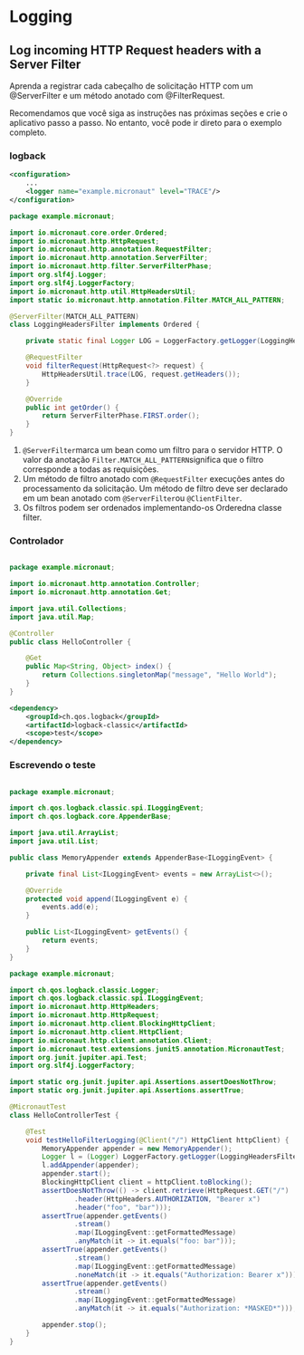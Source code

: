 # Logging


## Log incoming HTTP Request headers with a Server Filter

Aprenda a registrar cada cabeçalho de solicitação HTTP com um @ServerFilter e um método anotado com @FilterRequest.


Recomendamos que você siga as instruções nas próximas seções e crie o aplicativo passo a passo. No entanto, você pode ir direto para o exemplo completo.


### logback

```xml
<configuration>
    ...
    <logger name="example.micronaut" level="TRACE"/>
</configuration>

```


```java
package example.micronaut;

import io.micronaut.core.order.Ordered;
import io.micronaut.http.HttpRequest;
import io.micronaut.http.annotation.RequestFilter;
import io.micronaut.http.annotation.ServerFilter;
import io.micronaut.http.filter.ServerFilterPhase;
import org.slf4j.Logger;
import org.slf4j.LoggerFactory;
import io.micronaut.http.util.HttpHeadersUtil;
import static io.micronaut.http.annotation.Filter.MATCH_ALL_PATTERN;

@ServerFilter(MATCH_ALL_PATTERN)
class LoggingHeadersFilter implements Ordered {

    private static final Logger LOG = LoggerFactory.getLogger(LoggingHeadersFilter.class);

    @RequestFilter
    void filterRequest(HttpRequest<?> request) {
        HttpHeadersUtil.trace(LOG, request.getHeaders());
    }

    @Override
    public int getOrder() {
        return ServerFilterPhase.FIRST.order();
    }
}

```

1. `@ServerFilter`marca um bean como um filtro para o servidor HTTP. O valor da anotação `Filter.MATCH_ALL_PATTERN`significa que o filtro corresponde a todas as requisições.
2. Um método de filtro anotado com `@RequestFilter` execuções antes do processamento da solicitação. Um método de filtro deve ser declarado em um bean anotado com `@ServerFilter`ou `@ClientFilter`.
3. Os filtros podem ser ordenados implementando-os Orderedna classe filter.


### Controlador

```java

package example.micronaut;

import io.micronaut.http.annotation.Controller;
import io.micronaut.http.annotation.Get;

import java.util.Collections;
import java.util.Map;

@Controller
public class HelloController {

    @Get
    public Map<String, Object> index() {
        return Collections.singletonMap("message", "Hello World");
    }
}

```

```xml
<dependency>
    <groupId>ch.qos.logback</groupId>
    <artifactId>logback-classic</artifactId>
    <scope>test</scope>
</dependency>
```

### Escrevendo o teste

```java

package example.micronaut;

import ch.qos.logback.classic.spi.ILoggingEvent;
import ch.qos.logback.core.AppenderBase;

import java.util.ArrayList;
import java.util.List;

public class MemoryAppender extends AppenderBase<ILoggingEvent> {

    private final List<ILoggingEvent> events = new ArrayList<>();

    @Override
    protected void append(ILoggingEvent e) {
        events.add(e);
    }

    public List<ILoggingEvent> getEvents() {
        return events;
    }
}

package example.micronaut;

import ch.qos.logback.classic.Logger;
import ch.qos.logback.classic.spi.ILoggingEvent;
import io.micronaut.http.HttpHeaders;
import io.micronaut.http.HttpRequest;
import io.micronaut.http.client.BlockingHttpClient;
import io.micronaut.http.client.HttpClient;
import io.micronaut.http.client.annotation.Client;
import io.micronaut.test.extensions.junit5.annotation.MicronautTest;
import org.junit.jupiter.api.Test;
import org.slf4j.LoggerFactory;

import static org.junit.jupiter.api.Assertions.assertDoesNotThrow;
import static org.junit.jupiter.api.Assertions.assertTrue;

@MicronautTest
class HelloControllerTest {

    @Test
    void testHelloFilterLogging(@Client("/") HttpClient httpClient) {
        MemoryAppender appender = new MemoryAppender();
        Logger l = (Logger) LoggerFactory.getLogger(LoggingHeadersFilter.class);
        l.addAppender(appender);
        appender.start();
        BlockingHttpClient client = httpClient.toBlocking();
        assertDoesNotThrow(() -> client.retrieve(HttpRequest.GET("/")
                .header(HttpHeaders.AUTHORIZATION, "Bearer x")
                .header("foo", "bar")));
        assertTrue(appender.getEvents()
                .stream()
                .map(ILoggingEvent::getFormattedMessage)
                .anyMatch(it -> it.equals("foo: bar")));
        assertTrue(appender.getEvents()
                .stream()
                .map(ILoggingEvent::getFormattedMessage)
                .noneMatch(it -> it.equals("Authorization: Bearer x")));
        assertTrue(appender.getEvents()
                .stream()
                .map(ILoggingEvent::getFormattedMessage)
                .anyMatch(it -> it.equals("Authorization: *MASKED*")));

        appender.stop();
    }
}


```

